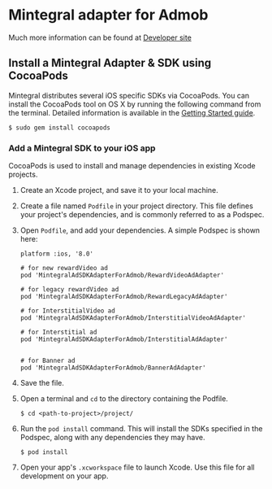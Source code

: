 # Mintegral adapter for Admob

Much more information can be found at [Developer site]( http://cdn-adn.rayjump.com/cdn-adn/v2/markdown_v2/index.html?file=sdk-m_sdk_admob-ios&lang=en.)

## Install a Mintegral Adapter & SDK using CocoaPods


Mintegral distributes several iOS specific SDKs via CocoaPods.
You can install the CocoaPods tool on OS X by running the following command from
the terminal. Detailed information is available in the [Getting Started
guide](https://guides.cocoapods.org/using/getting-started.html#getting-started).

```
$ sudo gem install cocoapods
```

### Add a Mintegral SDK to your iOS app

CocoaPods is used to install and manage dependencies in existing Xcode projects.

1. Create an Xcode project, and save it to your local machine.
2. Create a file named `Podfile` in your project directory. This file defines
   your project's dependencies, and is commonly referred to as a Podspec.
3. Open `Podfile`, and add your dependencies. A simple Podspec is shown here:

    ```
    platform :ios, '8.0'
    
    # for new rewardVideo ad
    pod 'MintegralAdSDKAdapterForAdmob/RewardVideoAdAdapter' 

    # for legacy rewardVideo ad
    pod 'MintegralAdSDKAdapterForAdmob/RewardLegacyAdAdapter' 

    # for InterstitialVideo ad
    pod 'MintegralAdSDKAdapterForAdmob/InterstitialVideoAdAdapter' 

    # for Interstitial ad
    pod 'MintegralAdSDKAdapterForAdmob/InterstitialAdAdapter' 


    # for Banner ad
    pod 'MintegralAdSDKAdapterForAdmob/BannerAdAdapter' 

    ```

4. Save the file.
5. Open a terminal and `cd` to the directory containing the Podfile.

    ```
    $ cd <path-to-project>/project/
    ```

6. Run the `pod install` command. This will install the SDKs specified in the
   Podspec, along with any dependencies they may have.

    ```
    $ pod install
    ```

7. Open your app's `.xcworkspace` file to launch Xcode.
   Use this file for all development on your app.
